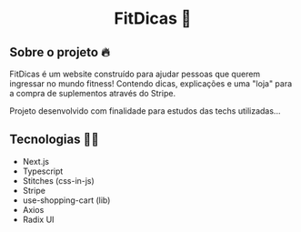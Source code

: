 <h1 align="center">FitDicas 💪</h1>

## Sobre o projeto 🔥

FitDicas é um website construído para ajudar pessoas que querem ingressar no mundo fitness!
Contendo dicas, explicações e uma "loja" para a compra de suplementos através do Stripe.

Projeto desenvolvido com finalidade para estudos das techs utilizadas...

## Tecnologias 👩‍💻
<ul>
  <li>Next.js</li>
  <li>Typescript</li>
  <li>Stitches (css-in-js)</li>
  <li>Stripe</li>
  <li>use-shopping-cart (lib)</li>
  <li>Axios</li>
  <li>Radix UI</li>
</ul>